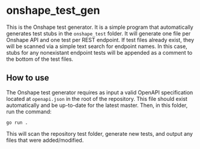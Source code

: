 # onshape_test_gen

This is the Onshape test generator. It is a simple program that automatically generates test stubs in the `onshape_test` folder. It will generate one file per Onshape API and one test per REST endpoint. If test files already exist, they will be scanned via a simple text search for endpoint names. In this case, stubs for any nonexistant endpoint tests will be appended as a comment to the bottom of the test files.

## How to use

The Onshape test generator requires as input a valid OpenAPI specification located at `openapi.json` in the root of the repository. This file should exist automatically and be up-to-date for the latest master. Then, in this folder, run the command:

`go run .`

This will scan the repository test folder, generate new tests, and output any files that were added/modified.
